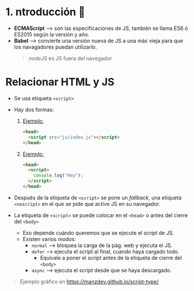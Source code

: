 # 1. ntroducción 🔰

- **ECMAScript** --> son las especificaciones de JS, también se llama ES6 ó ES2015 según la versión y año.
- **Babel** --> convierte una versión nueva de JS a una más vieja para que los navagadores puedan utilizarlo.
  > _nodeJS_ es JS fuera del navegador

# Relacionar HTML y JS

- Se usa etiqueta `<script>`
- Hay dos formas:
  1.  <u>Ejemplo:</u>
      ```html
      <head>
        <script src="js/index.js"></script>
      </head>
      ```
  2.  <u>Ejemplo:</u>
      ```html
      <head>
        <script>
          console.log("Hey");
        </script>
      </head>
      ```
- Después de la etiqueta de `<script>` se pone un _fallback_, una etiqueta `<noscript>` en el que se pide que active JS en su navegador.

- La etiqueta de `<script>` se puede colocar en el `<head>` o antes del cierre del `<body>`
  - Eso depende cuándo queremos que se ejecute el _script_ de JS.
  - Existen varios modos:
    - `normal` --> bloquea la carga de la pág. web y ejecuta el JS.
    - `defer` --> ejecuta el _script_ al final, cuando haya cargado todo.
      - Equivale a poner el script antes de la etiqueta de cierre del `<body>`
    - `async` --> ejecuta el _script_ desde que se haya descargado.

> Ejemplo gráfico en https://manzdev.github.io/script-type/
